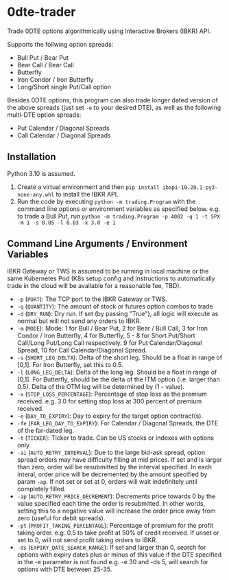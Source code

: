 # 0dte-trader
Trade 0DTE options algorithmically using Interactive Brokers (IBKR) API.

Supports the follwing option spreads:

- Bull Put / Bear Put
- Bear Call / Bear Call
- Butterfly
- Iron Condor / Iron Butterfly
- Long/Short single Put/Call option

Besides 0DTE options, this program can also trade longer dated version of the above spreads (just set `-e` to your desired DTE), as well as the following multi-DTE option spreads:

- Put Calendar / Diagonal Spreads
- Call Calendar / Diagonal Spreads

## Installation
Python 3.10 is assumed. 
1. Create a virtual environment and then `pip install ibapi-10.20.1-py3-none-any.whl` to install the IBKR API.
2. Run the code by executing `python -m trading.Program` with the command line options or environment variables as specified below. e.g. to trade a Bull Put, run `python -m trading.Program -p 4002 -q 1 -t SPX -m 1 -s 0.05 -l 0.03 -x 3.0 -e 1`

## Command Line Arguments / Environment Variables

IBKR Gateway or TWS is assumed to be running in local machine or the same Kubernetes Pod (K8s setup config and instructions to automatically trade in the cloud will be available for a reasonable fee, TBD).

- `-p` (`PORT`): The TCP port to the IBKR Gateway or TWS.
- `-q` (`QUANTITY`): The amount of stock or futures option combos to trade
- `-d` (`DRY_RUN`): Dry run. If set (by passing "True"), all logic will execute as normal but will not send any orders to IBKR.
- `-m` (`MODE`): Mode: 1 for Bull / Bear Put, 2 for Bear / Bull Call, 3 for Iron Condor / Iron Butterfly, 4 for Butterfly, 5 - 8 for Short Put/Short Call/Long Put/Long Call respectively. 9 for Put Calendar/Diagonal Spread, 10 for Call Calendar/Diagonal Spread.
- `-s` (`SHORT_LEG_DELTA`): Delta of the short leg. Should be a float in range of [0,1]. For Iron Butterfly, set this to 0.5.
- `-l` (`LONG_LEG_DELTA`): Delta of the long leg. Should be a float in range of [0,1]. For Butterfly, should be the delta of the ITM option (i.e. larger than 0.5). Delta of the OTM leg will be determined by (1 - value).
- `-x` (`STOP_LOSS_PERCENTAGE`): Percentage of stop loss as the premium received. e.g. 3.0 for setting stop loss at 300 percent of premium received.
- `-e` (`DAY_TO_EXPIRY`): Day to expiry for the target option contract(s).
- `-fe` (`FAR_LEG_DAY_TO_EXPIRY`): For Calendar / Diagonal Spreads, the DTE of the far-dated leg.
- `-t` (`TICKER`): Ticker to trade. Can be US stocks or indexes with options only.
- `-ai` (`AUTO_RETRY_INTERVAL`): Due to the large bid-ask spread, option spread orders may have difficulty filling at mid prices. If set and is larger than zero, order will be resubmitted by the interval specified. In each interal, order price will be decremented by the amount specified by param `-ap`. If not set or set at 0, orders will wait indefinitely until completely filled.
- `-ap` (`AUTO_RETRY_PRICE_DECREMENT`): Decrements price towards 0 by the value specified each time the order is resubmitted. In other words, setting this to a negative value will increase the order price away from zero (useful for debit spreads).
- `-pt` (`PROFIT_TAKING_PERCENTAGE`): Percentage of premium for the profit taking order. e.g. 0.5 to take profit at 50% of credit received. If unset or set to 0, will not send profit taking orders to IBKR.
- `-ds` (`EXPIRY_DATE_SEARCH_RANGE`): If set and larger than 0, search for options with expiry dates plus or minus of this value if the DTE specified in the -e parameter is not found e.g. -e 30 and -ds 5, will search for options with DTE between 25-35.
